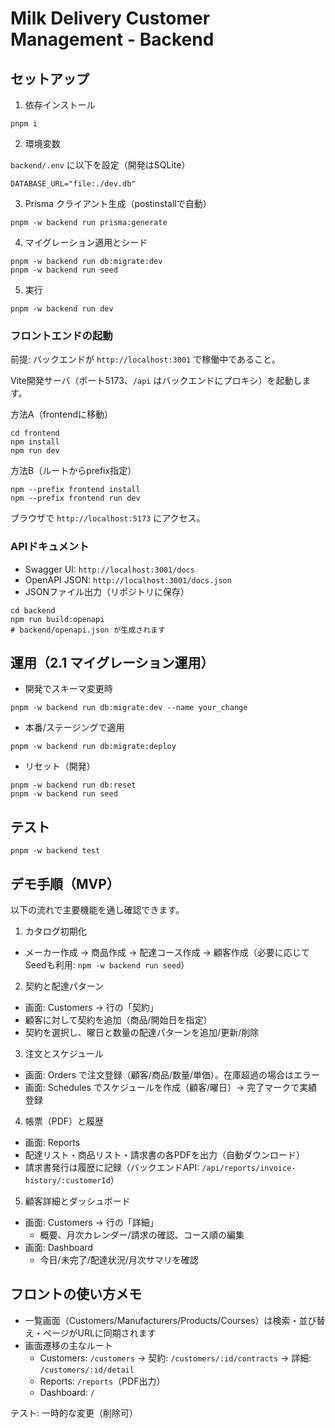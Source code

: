 # Milk Delivery Customer Management - Backend

## セットアップ

1) 依存インストール

```
pnpm i
```

2) 環境変数

`backend/.env` に以下を設定（開発はSQLite）

```
DATABASE_URL="file:./dev.db"
```

3) Prisma クライアント生成（postinstallで自動）

```
pnpm -w backend run prisma:generate
```

4) マイグレーション適用とシード

```
pnpm -w backend run db:migrate:dev
pnpm -w backend run seed
```

5) 実行

```
pnpm -w backend run dev
```

### フロントエンドの起動

前提: バックエンドが `http://localhost:3001` で稼働中であること。

Vite開発サーバ（ポート5173、`/api` はバックエンドにプロキシ）を起動します。

方法A（frontendに移動）
```
cd frontend
npm install
npm run dev
```

方法B（ルートからprefix指定）
```
npm --prefix frontend install
npm --prefix frontend run dev
```

ブラウザで `http://localhost:5173` にアクセス。

### APIドキュメント

- Swagger UI: `http://localhost:3001/docs`
- OpenAPI JSON: `http://localhost:3001/docs.json`
- JSONファイル出力（リポジトリに保存）
```
cd backend
npm run build:openapi
# backend/openapi.json が生成されます
```

## 運用（2.1 マイグレーション運用）

- 開発でスキーマ変更時

```
pnpm -w backend run db:migrate:dev --name your_change
```

- 本番/ステージングで適用

```
pnpm -w backend run db:migrate:deploy
```

- リセット（開発）

```
pnpm -w backend run db:reset
pnpm -w backend run seed
```

## テスト

```
pnpm -w backend test
```

## デモ手順（MVP）

以下の流れで主要機能を通し確認できます。

1) カタログ初期化
- メーカー作成 → 商品作成 → 配達コース作成 → 顧客作成（必要に応じてSeedも利用: `npm -w backend run seed`）

2) 契約と配達パターン
- 画面: Customers → 行の「契約」
- 顧客に対して契約を追加（商品/開始日を指定）
- 契約を選択し、曜日と数量の配達パターンを追加/更新/削除

3) 注文とスケジュール
- 画面: Orders で注文登録（顧客/商品/数量/単価）。在庫超過の場合はエラー
- 画面: Schedules でスケジュールを作成（顧客/曜日）→ 完了マークで実績登録

4) 帳票（PDF）と履歴
- 画面: Reports
- 配達リスト・商品リスト・請求書の各PDFを出力（自動ダウンロード）
- 請求書発行は履歴に記録（バックエンドAPI: `/api/reports/invoice-history/:customerId`）

5) 顧客詳細とダッシュボード
- 画面: Customers → 行の「詳細」
  - 概要、月次カレンダー/請求の確認、コース順の編集
- 画面: Dashboard
  - 今日/未完了/配達状況/月次サマリを確認

## フロントの使い方メモ

- 一覧画面（Customers/Manufacturers/Products/Courses）は検索・並び替え・ページがURLに同期されます
- 画面遷移の主なルート
  - Customers: `/customers` → 契約: `/customers/:id/contracts` → 詳細: `/customers/:id/detail`
  - Reports: `/reports`（PDF出力）
  - Dashboard: `/`

テスト: 一時的な変更（削除可）
